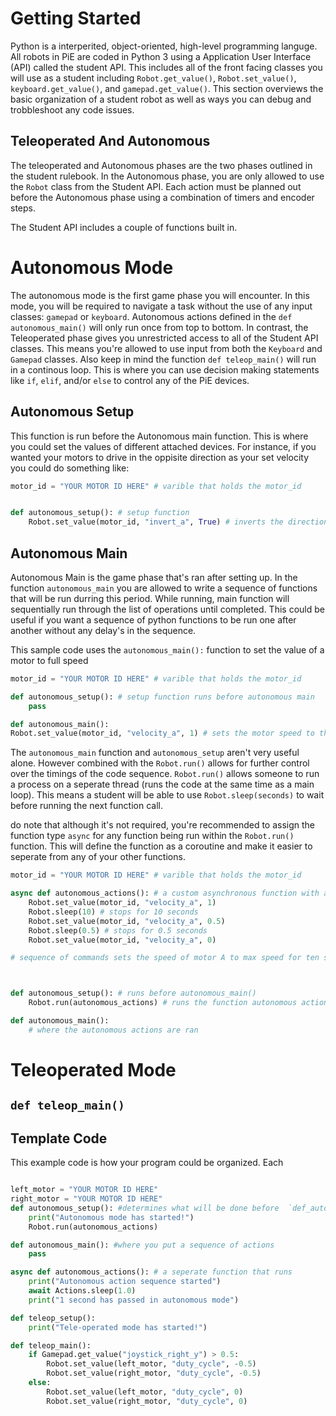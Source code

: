 # Getting Started

Python is a interperited, object-oriented, high-level programming languge. All robots in PiE are coded in Python 3 using a Application User Interface (API) called the student API. This includes all of the front facing classes you will use as a student including `Robot.get_value()`, `Robot.set_value()`, `keyboard.get_value()`, and `gamepad.get_value()`. This section overviews the basic organization of a student robot as well as ways you can debug and trobbleshoot any code issues.


## Teleoperated And Autonomous
The teleoperated and Autonomous phases are the two phases outlined in the student rulebook. In the Autonomous phase, you are only allowed to use the `Robot` class from the Student API. Each action must be planned out before the Autonomous phase using a combination of timers and encoder steps. 

The Student API includes a couple of functions built in.

# Autonomous Mode
The autonomous mode is the first game phase you will encounter. In this mode, you will be required to navigate a task without the use of any input classes: `gamepad` or `keyboard`. Autonomous actions defined in the `def autonomous_main()` will only run once from top to bottom. In contrast, the Teleoperated phase gives you unrestricted access to all of the Student API classes. This means you're allowed to use input from both the `Keyboard` and  `Gamepad` classes. Also keep in mind the function `def teleop_main()` will run in a continous loop. This is where you can use decision making statements like `if`, `elif`, and/or `else` to control any of the PiE devices.

## Autonomous Setup

This function is run before the Autonomous main function. This is where you could set the values of different attached devices. For instance, if you wanted your motors to drive in the oppisite direction as your set velocity you could do something like:

```py
motor_id = "YOUR MOTOR ID HERE" # varible that holds the motor_id


def autonomous_setup(): # setup function
    Robot.set_value(motor_id, "invert_a", True) # inverts the direction of the device with a coresponding motor_id
```

## Autonomous Main
Autonomous Main is the game phase that's ran after setting up. In the function `autonomous_main` you are allowed to write a sequence of functions that will be run durring this period. While running, main function will sequentially run through the list of operations until completed. This could be useful if you want a sequence of python functions to be run one after another without any delay's in the sequence.


This sample code uses the `autonomous_main():` function to set the value of a motor to full speed
```py
motor_id = "YOUR MOTOR ID HERE" # varible that holds the motor_id

def autonomous_setup(): # setup function runs before autonomous main
    pass

def autonomous_main():
Robot.set_value(motor_id, "velocity_a", 1) # sets the motor speed to the max speed
```

The `autonomous_main` function and `autonomous_setup` aren't very useful alone. However combined with the `Robot.run()` allows for further control over the timings of the code sequence. `Robot.run()` allows someone to run a process on a seperate thread (runs the code at the same time as a main loop). This means a student will be able to use `Robot.sleep(seconds)` to wait before running the next function call. 

do note that although it's not required, you're recommended to assign the function type `async` for any function being run within the `Robot.run()` function. This will define the function as a coroutine and make it easier to seperate from any of your other functions.

```py
motor_id = "YOUR MOTOR ID HERE" # varible that holds the motor_id

async def autonomous_actions(): # a custom asynchronous function with a sequence of actions
    Robot.set_value(motor_id, "velocity_a", 1)
    Robot.sleep(10) # stops for 10 seconds
    Robot.set_value(motor_id, "velocity_a", 0.5)
    Robot.sleep(0.5) # stops for 0.5 seconds
    Robot.set_value(motor_id, "velocity_a", 0)

# sequence of commands sets the speed of motor A to max speed for ten seconds, then sets the speed to 1/2 of that speed and finally stops the motor



def autonomous_setup(): # runs before autonomous_main()
    Robot.run(autonomous_actions) # runs the function autonomous actions on a seperate thread

def autonomous_main():
    # where the autonomous actions are ran
```



# Teleoperated Mode


## `def teleop_main()`



## Template Code
This example code is how your program could be organized. Each 


```py

left_motor = "YOUR MOTOR ID HERE"
right_motor = "YOUR MOTOR ID HERE"
def autonomous_setup(): #determines what will be done before  `def_autonomous_main():` runs
    print("Autonomous mode has started!")
    Robot.run(autonomous_actions)

def autonomous_main(): #where you put a sequence of actions
    pass

async def autonomous_actions(): # a seperate function that runs
    print("Autonomous action sequence started")
    await Actions.sleep(1.0)
    print("1 second has passed in autonomous mode")

def teleop_setup():
    print("Tele-operated mode has started!")

def teleop_main():
    if Gamepad.get_value("joystick_right_y") > 0.5:
        Robot.set_value(left_motor, "duty_cycle", -0.5)
        Robot.set_value(right_motor, "duty_cycle", -0.5)
    else:
        Robot.set_value(left_motor, "duty_cycle", 0)
        Robot.set_value(right_motor, "duty_cycle", 0)

```